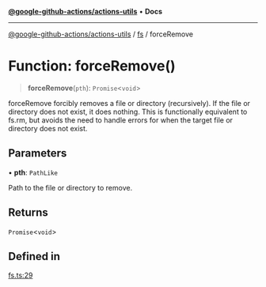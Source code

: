 [**@google-github-actions/actions-utils**](../../README.md) • **Docs**

***

[@google-github-actions/actions-utils](../../modules.md) / [fs](../README.md) / forceRemove

# Function: forceRemove()

> **forceRemove**(`pth`): `Promise`\<`void`\>

forceRemove forcibly removes a file or directory (recursively). If the file
or directory does not exist, it does nothing. This is functionally equivalent
to fs.rm, but avoids the need to handle errors for when the target file or
directory does not exist.

## Parameters

• **pth**: `PathLike`

Path to the file or directory to remove.

## Returns

`Promise`\<`void`\>

## Defined in

[fs.ts:29](https://github.com/google-github-actions/actions-utils/blob/main/src/fs.ts#L29)
